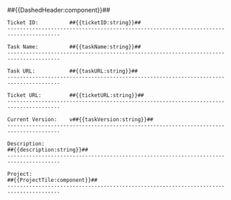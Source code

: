 ##{{DashedHeader:component}}##

    Ticket ID:          ##{{ticketID:string}}##
    ---------------------------------------------------------------------------------------

    Task Name:          ##{{taskName:string}}##
    ---------------------------------------------------------------------------------------

    Task URL:           ##{{taskURL:string}}##
    ---------------------------------------------------------------------------------------

    Ticket URL:         ##{{ticketURL:string}}##
    ---------------------------------------------------------------------------------------

    Current Version:    v##{{taskVersion:string}}##
    ---------------------------------------------------------------------------------------

    Description:
    ##{{description:string}}##
    ---------------------------------------------------------------------------------------

    Project:
    ##{{ProjectTile:component}}##
    ---------------------------------------------------------------------------------------
